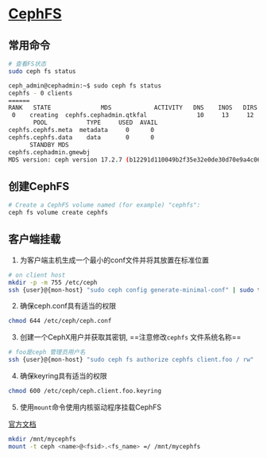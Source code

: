 # [CephFS](https://docs.ceph.com/en/latest/cephfs/#getting-started-with-cephfs)

## 常用命令

```bash
# 查看FS状态
sudo ceph fs status

ceph_admin@cephadmin:~$ sudo ceph fs status
cephfs - 0 clients
======
RANK   STATE              MDS            ACTIVITY   DNS    INOS   DIRS   CAPS
 0    creating  cephfs.cephadmin.qtkfal              10     13     12      0
       POOL           TYPE     USED  AVAIL
cephfs.cephfs.meta  metadata     0      0
cephfs.cephfs.data    data       0      0
      STANDBY MDS
cephfs.cephadmin.gmewbj
MDS version: ceph version 17.2.7 (b12291d110049b2f35e32e0de30d70e9a4c060d2) quincy (stable)
```



## 创建CephFS

 ```bash
 # Create a CephFS volume named (for example) "cephfs":
 ceph fs volume create cephfs
 ```

## 客户端挂载

1. 为客户端主机生成一个最小的conf文件并将其放置在标准位置

```bash
# on client host
mkdir -p -m 755 /etc/ceph
ssh {user}@{mon-host} "sudo ceph config generate-minimal-conf" | sudo tee /etc/ceph/ceph.conf
```

2. 确保ceph.conf具有适当的权限

```bash
chmod 644 /etc/ceph/ceph.conf
```

3. 创建一个CephX用户并获取其密钥,   ==注意修改`cephfs` 文件系统名称==

```bash
# foo是ceph 管理员用户名
ssh {user}@{mon-host} "sudo ceph fs authorize cephfs client.foo / rw" | sudo tee /etc/ceph/ceph.client.foo.keyring
```

4. 确保keyring具有适当的权限

```bash
chmod 600 /etc/ceph/ceph.client.foo.keyring
```

5. 使用`mount`命令使用内核驱动程序挂载CephFS

[官方文档](https://docs.ceph.com/en/reef/cephfs/mount-using-kernel-driver/#mounting-cephfs)

```bash
mkdir /mnt/mycephfs
mount -t ceph <name>@<fsid>.<fs_name> =/ /mnt/mycephfs
```

